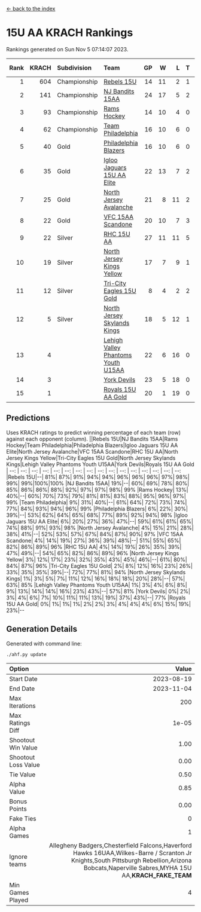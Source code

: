 [<- back to the index](readme.md)
# 15U AA KRACH Rankings
Rankings generated on Sun Nov  5 07:14:07 2023.

Rank|KRACH|Subdivision|Team|GP|W|L|T|OTW|OTL|SoS|Exp Wins|Win Diff
---:|---:|:---|:---|---:|---:|---:|---:|---:|---:|---:|---:|---:
1|604|Championship|[Rebels 15U](https://gamesheetstats.com/seasons/3659/teams/140654/schedule)|14|11|2|1|0|1|617|12.3|-0.0
2|141|Championship|[NJ Bandits 15AA](https://gamesheetstats.com/seasons/3659/teams/140648/schedule)|24|17|5|2|0|1|101|18.9|0.0
3|93|Championship|[Rams Hockey](https://gamesheetstats.com/seasons/3659/teams/140653/schedule)|14|10|4|0|1|2|319|10.9|0.0
4|62|Championship|[Team Philadelphia](https://gamesheetstats.com/seasons/3659/teams/140657/schedule)|16|10|6|0|0|0|105|10.9|0.0
5|40|Gold|[Philadelphia Blazers](https://gamesheetstats.com/seasons/3659/teams/140652/schedule)|16|10|6|0|3|0|36|10.9|0.0
6|35|Gold|[Igloo Jaguars 15U AA Elite](https://gamesheetstats.com/seasons/3659/teams/140645/schedule)|22|13|7|2|1|0|29|14.9|0.0
7|25|Gold|[North Jersey Avalanche](https://gamesheetstats.com/seasons/3659/teams/140649/schedule)|21|8|11|2|2|0|269|9.9|0.0
8|22|Gold|[VFC 15AA Scandone](https://gamesheetstats.com/seasons/3659/teams/140659/schedule)|20|10|7|3|0|1|254|12.4|0.0
9|22|Silver|[RHC 15U AA](https://gamesheetstats.com/seasons/3659/teams/140655/schedule)|27|11|11|5|0|2|42|14.4|0.0
10|19|Silver|[North Jersey Kings Yellow](https://gamesheetstats.com/seasons/3659/teams/140650/schedule)|17|7|9|1|0|0|70|8.4|0.0
11|12|Silver|[Tri-City Eagles 15U Gold](https://gamesheetstats.com/seasons/3659/teams/140658/schedule)|8|4|2|2|0|0|11|5.9|0.0
12|5|Silver|[North Jersey Skylands Kings](https://gamesheetstats.com/seasons/3659/teams/140651/schedule)|18|5|12|1|0|1|62|6.4|0.0
13|4||[Lehigh Valley Phantoms Youth U15AA](https://gamesheetstats.com/seasons/3659/teams/140646/schedule)|22|6|16|0|0|0|23|6.9|0.0
14|3||[York Devils](https://gamesheetstats.com/seasons/3659/teams/140660/schedule)|23|5|18|0|1|2|54|5.9|0.0
15|1||[Royals 15U AA Gold](https://gamesheetstats.com/seasons/3659/teams/140656/schedule)|20|1|19|0|1|0|28|1.9|0.0

## Predictions
Uses KRACH ratings to predict winning percentage of each team (row) against each opponent (column).
||Rebels 15U|NJ Bandits 15AA|Rams Hockey|Team Philadelphia|Philadelphia Blazers|Igloo Jaguars 15U AA Elite|North Jersey Avalanche|VFC 15AA Scandone|RHC 15U AA|North Jersey Kings Yellow|Tri-City Eagles 15U Gold|North Jersey Skylands Kings|Lehigh Valley Phantoms Youth U15AA|York Devils|Royals 15U AA Gold
| --: | --: | --: | --: | --: | --: | --: | --: | --: | --: | --: | --: | --: | --: | --: | --: 
|Rebels 15U|--| 81%| 87%| 91%| 94%| 94%| 96%| 96%| 96%| 97%| 98%| 99%| 99%|100%|100%
|NJ Bandits 15AA| 19%|--| 60%| 69%| 78%| 80%| 85%| 86%| 86%| 88%| 92%| 97%| 97%| 98%| 99%
|Rams Hockey| 13%| 40%|--| 60%| 70%| 73%| 79%| 81%| 81%| 83%| 88%| 95%| 96%| 97%| 99%
|Team Philadelphia|  9%| 31%| 40%|--| 61%| 64%| 72%| 73%| 74%| 77%| 84%| 93%| 94%| 96%| 99%
|Philadelphia Blazers|  6%| 22%| 30%| 39%|--| 53%| 62%| 64%| 65%| 68%| 77%| 89%| 92%| 94%| 98%
|Igloo Jaguars 15U AA Elite|  6%| 20%| 27%| 36%| 47%|--| 59%| 61%| 61%| 65%| 74%| 88%| 91%| 93%| 98%
|North Jersey Avalanche|  4%| 15%| 21%| 28%| 38%| 41%|--| 52%| 53%| 57%| 67%| 84%| 87%| 90%| 97%
|VFC 15AA Scandone|  4%| 14%| 19%| 27%| 36%| 39%| 48%|--| 51%| 55%| 65%| 82%| 86%| 89%| 96%
|RHC 15U AA|  4%| 14%| 19%| 26%| 35%| 39%| 47%| 49%|--| 54%| 65%| 82%| 86%| 89%| 96%
|North Jersey Kings Yellow|  3%| 12%| 17%| 23%| 32%| 35%| 43%| 45%| 46%|--| 61%| 80%| 84%| 87%| 96%
|Tri-City Eagles 15U Gold|  2%|  8%| 12%| 16%| 23%| 26%| 33%| 35%| 35%| 39%|--| 72%| 77%| 81%| 94%
|North Jersey Skylands Kings|  1%|  3%|  5%|  7%| 11%| 12%| 16%| 18%| 18%| 20%| 28%|--| 57%| 63%| 85%
|Lehigh Valley Phantoms Youth U15AA|  1%|  3%|  4%|  6%|  8%|  9%| 13%| 14%| 14%| 16%| 23%| 43%|--| 57%| 81%
|York Devils|  0%|  2%|  3%|  4%|  6%|  7%| 10%| 11%| 11%| 13%| 19%| 37%| 43%|--| 77%
|Royals 15U AA Gold|  0%|  1%|  1%|  1%|  2%|  2%|  3%|  4%|  4%|  4%|  6%| 15%| 19%| 23%|--

## Generation Details

Generated with command line:
```
./ahf.py update
```

| Option | Value |
| :----- | ----: |
| Start Date | 2023-08-19 |
| End Date | 2023-11-04 |
| Max Iterations | 200 |
| Max Ratings Diff | 1e-05 |
| Shootout Win Value | 1.00 |
| Shootout Loss Value | 0.00 |
| Tie Value | 0.50 |
| Alpha Value | 0.85 |
| Bonus Points | 0.00 |
| Fake Ties | 0 |
| Alpha Games | 1 |
| Ignore teams | Allegheny Badgers,Chesterfield Falcons,Haverford Hawks 16UAA,Wilkes-Barre / Scranton Jr Knights,South Pittsburgh Rebellion,Arizona Bobcats,Naperville Sabres,MYHA 15U AA,__KRACH_FAKE_TEAM__ |
| Min Games Played | 4 |

